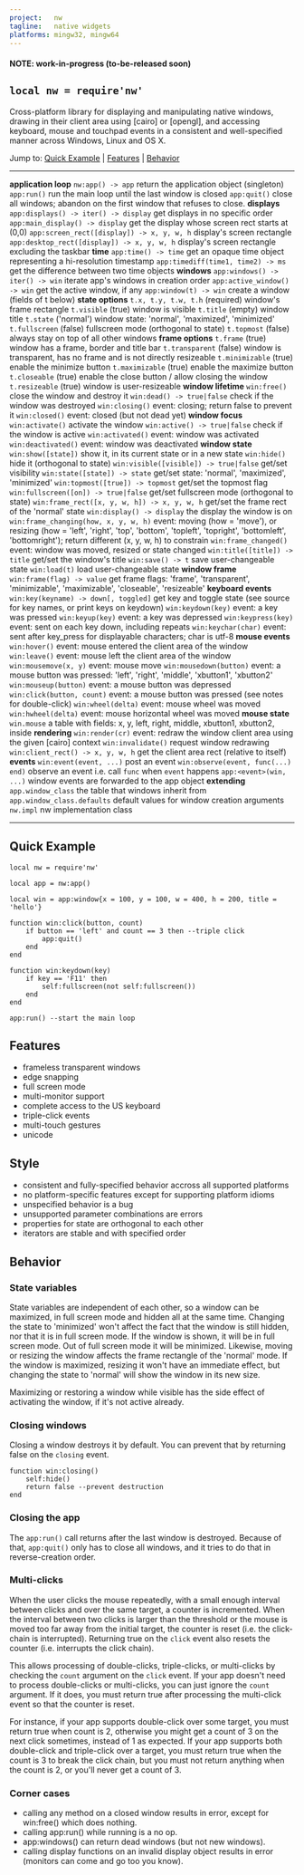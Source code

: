 ```yaml
---
project:   nw
tagline:   native widgets
platforms: mingw32, mingw64
---
```


#### NOTE: work-in-progress (to-be-released soon)

## `local nw = require'nw'`

Cross-platform library for displaying and manipulating native windows, drawing in their client area
using [cairo] or [opengl], and accessing keyboard, mouse and touchpad events in a consistent and
well-specified manner across Windows, Linux and OS X.

Jump to: [Quick Example](#quick-example) | [Features](#features) | [Behavior](#behavior)

-------------------------------------------- -----------------------------------------------------------------------------
__application loop__
`nw:app() -> app`										return the application object (singleton)
`app:run()`												run the main loop until the last window is closed
`app:quit()`											close all windows; abandon on the first window that refuses to close.
__displays__
`app:displays() -> iter() -> display`			get displays in no specific order
`app:main_display() -> display`					get the display whose screen rect starts at (0,0)
`app:screen_rect([display]) -> x, y, w, h`	display's screen rectangle
`app:desktop_rect([display]) -> x, y, w, h`	display's screen rectangle excluding the taskbar
__time__
`app:time() -> time`									get an opaque time object representing a hi-resolution timestamp
`app:timediff(time1, time2) -> ms`				get the difference between two time objects
__windows__
`app:windows() -> iter() -> win`					iterate app's windows in creation order
`app:active_window() -> win`						get the active window, if any
`app:window(t) -> win`								create a window (fields of t below)
__state options__
`t.x, t.y, t.w, t.h` (required)					window's frame rectangle
`t.visible` (true)									window is visible
`t.title` (empty) 									window title
`t.state` ('normal')									window state: 'normal', 'maximized', 'minimized'
`t.fullscreen` (false)								fullscreen mode (orthogonal to state)
`t.topmost` (false)									always stay on top of all other windows
__frame options__
`t.frame` (true)										window has a frame, border and title bar
`t.transparent` (false)								window is transparent, has no frame and is not directly resizeable
`t.minimizable` (true)								enable the minimize button
`t.maximizable` (true)								enable the maximize button
`t.closeable` (true)									enable the close button / allow closing the window
`t.resizeable` (true)								window is user-resizeable
__window lifetime__
`win:free()`											close the window and destroy it
`win:dead() -> true|false`							check if the window was destroyed
`win:closing()`										event: closing; return false to prevent it
`win:closed()`											event: closed (but not dead yet)
__window focus__
`win:activate()`										activate the window
`win:active() -> true|false`						check if the window is active
`win:activated()`										event: window was activated
`win:deactivated()` 									event: window was deactivated
__window state__
`win:show([state])`									show it, in its current state or in a new state
`win:hide()`											hide it (orthogonal to state)
`win:visible([visible]) -> true|false`			get/set visibility
`win:state([state]) -> state`						get/set state: 'normal', 'maximized', 'minimized'
`win:topmost([true]) -> topmost`					get/set the topmost flag
`win:fullscreen([on]) -> true|false`			get/set fullscreen mode (orthogonal to state)
`win:frame_rect([x, y, w, h]) -> x, y, w, h`	get/set the frame rect of the 'normal' state
`win:display() -> display`							the display the window is on
`win:frame_changing(how, x, y, w, h)`			event: moving (how = 'move'), or resizing (how = 'left', 'right', 'top', 'bottom', 'topleft', 'topright', 'bottomleft', 'bottomright'); return different (x, y, w, h) to constrain
`win:frame_changed()`								event: window was moved, resized or state changed
`win:title([title]) -> title`						get/set the window's title
`win:save() -> t`										save user-changeable state
`win:load(t)`											load user-changeable state
__window frame__
`win:frame(flag) -> value`							get frame flags: 'frame', 'transparent', 'minimizable', 'maximizable', 'closeable', 'resizeable'
__keyboard events__
`win:key(keyname) -> down[, toggled]`			get key and toggle state (see source for key names, or print keys on keydown)
`win:keydown(key)`									event: a key was pressed
`win:keyup(key)`										event: a key was depressed
`win:keypress(key)`									event: sent on each key down, including repeats
`win:keychar(char)`									event: sent after key_press for displayable characters; char is utf-8
__mouse events__
`win:hover()`											event: mouse entered the client area of the window
`win:leave()`											event: mouse left the client area of the window
`win:mousemove(x, y)`								event: mouse move
`win:mousedown(button)`								event: a mouse button was pressed: 'left', 'right', 'middle', 'xbutton1', 'xbutton2'
`win:mouseup(button)`								event: a mouse button was depressed
`win:click(button, count)`							event: a mouse button was pressed (see notes for double-click)
`win:wheel(delta)`									event: mouse wheel was moved
`win:hwheel(delta)`									event: mouse horizontal wheel was moved
__mouse state__
`win.mouse`												a table with fields: x, y, left, right, middle, xbutton1, xbutton2, inside
__rendering__
`win:render(cr)`										event: redraw the window client area using the given [cairo] context
`win:invalidate()`									request window redrawing
`win:client_rect() -> x, y, w, h`				get the client area rect (relative to itself)
__events__
`win:event(event, ...)`								post an event
`win:observe(event, func(...) end)`				observe an event i.e. call `func` when `event` happens
`app:<event>(win, ...)`								window events are forwarded to the app object
__extending__
`app.window_class`									the table that windows inherit from
`app.window_class.defaults`						default values for window creation arguments
`nw.impl`												nw implementation class
-------------------------------------------- -----------------------------------------------------------------------------

## Quick Example

~~~{.lua}
local nw = require'nw'

local app = nw:app()

local win = app:window{x = 100, y = 100, w = 400, h = 200, title = 'hello'}

function win:click(button, count)
	if button == 'left' and count == 3 then --triple click
		app:quit()
	end
end

function win:keydown(key)
	if key == 'F11' then
		self:fullscreen(not self:fullscreen())
	end
end

app:run() --start the main loop

~~~

## Features

  * frameless transparent windows
  * edge snapping
  * full screen mode
  * multi-monitor support
  * complete access to the US keyboard
  * triple-click events
  * multi-touch gestures
  * unicode

## Style

  * consistent and fully-specified behavior accross all supported platforms
  * no platform-specific features except for supporting platform idioms
  * unspecified behavior is a bug
  * unsupported parameter combinations are errors
  * properties for state are orthogonal to each other
  * iterators are stable and with specified order

## Behavior

### State variables

State variables are independent of each other, so a window can be maximized, in full screen mode and hidden
all at the same time. Changing the state to 'minimized' won't affect the fact that the window is still hidden,
nor that it is in full screen mode. If the window is shown, it will be in full screen mode. Out of full screen
mode it will be minimized. Likewise, moving or resizing the window affects the frame rectangle of the
'normal' mode. If the window is maximized, resizing it won't have an immediate effect, but changing the state
to 'normal' will show the window in its new size.

Maximizing or restoring a window while visible has the side effect of activating the window,
if it's not active already.

### Closing windows

Closing a window destroys it by default. You can prevent that by returning false on the `closing` event.

~~~{.lua}
function win:closing()
	self:hide()
	return false --prevent destruction
end
~~~

### Closing the app

The `app:run()` call returns after the last window is destroyed. Because of that, `app:quit()`
only has to close all windows, and it tries to do that in reverse-creation order.

### Multi-clicks

When the user clicks the mouse repeatedly, with a small enough interval between clicks and over the same target,
a counter is incremented. When the interval between two clicks is larger than the threshold or the mouse is moved
too far away from the initial target, the counter is reset (i.e. the click-chain is interrupted).
Returning true on the `click` event also resets the counter (i.e. interrupts the click chain).

This allows processing of double-clicks, triple-clicks, or multi-clicks by checking the `count` argument on
the `click` event. If your app doesn't need to process double-clicks or multi-clicks, you can just ignore
the `count` argument. If it does, you must return true after processing the multi-click event so that
the counter is reset.

For instance, if your app supports double-click over some target, you must return true when count is 2,
otherwise you might get a count of 3 on the next click sometimes, instead of 1 as expected. If your app
supports both double-click and triple-click over a target, you must return true when the count is 3
to break the click chain, but you must not return anything when the count is 2, or you'll never get
a count of 3.

### Corner cases

  * calling any method on a closed window results in error, except for win:free() which does nothing.
  * calling app:run() while running is a no op.
  * app:windows() can return dead windows (but not new windows).
  * calling display functions on an invalid display object results in error (monitors can come and go too you know).



